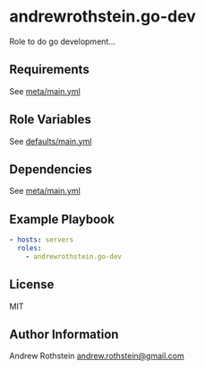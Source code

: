 andrewrothstein.go-dev
=========

Role to do go development...

Requirements
------------

See [meta/main.yml](meta/main.yml)

Role Variables
--------------

See [defaults/main.yml](defaults/main.yml)

Dependencies
------------

See [meta/main.yml](meta/main.yml)

Example Playbook
----------------

```yml
- hosts: servers
  roles:
    - andrewrothstein.go-dev
```

License
-------

MIT

Author Information
------------------

Andrew Rothstein <andrew.rothstein@gmail.com>
